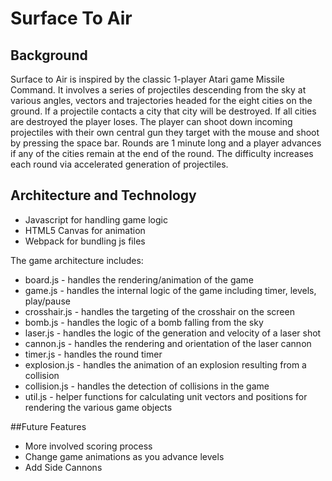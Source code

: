 # Surface To Air

## Background

Surface to Air is inspired by the classic 1-player Atari game Missile Command. It involves a series of projectiles descending from the sky at various angles, vectors and trajectories headed for the eight cities on the ground. If a projectile contacts a city that city will be destroyed. If all cities are destroyed the player loses. The player can shoot down incoming projectiles with their own central gun they target with the mouse and shoot by pressing the space bar. Rounds are 1 minute long and a player advances if any of the cities remain at the end of the round. The difficulty increases each round via accelerated generation of projectiles.

## Architecture and Technology
* Javascript for handling game logic
* HTML5 Canvas for animation
* Webpack for bundling js files

The game architecture includes:
* board.js - handles the rendering/animation of the game
* game.js - handles the internal logic of the game including timer, levels, play/pause
* crosshair.js - handles the targeting of the crosshair on the screen
* bomb.js - handles the logic of a bomb falling from the sky
* laser.js - handles the logic of the generation and velocity of a laser shot
* cannon.js - handles the rendering and orientation of the laser cannon
* timer.js - handles the round timer
* explosion.js - handles the animation of an explosion resulting from a collision
* collision.js - handles the detection of collisions in the game
* util.js - helper functions for calculating unit vectors and positions for rendering the various game objects

##Future Features
* More involved scoring process
* Change game animations as you advance levels
* Add Side Cannons
